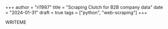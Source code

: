 +++
author = "rl1987"
title = "Scraping Clutch for B2B company data"
date = "2024-01-31"
draft = true
tags = ["python", "web-scraping"]
+++

WRITEME

